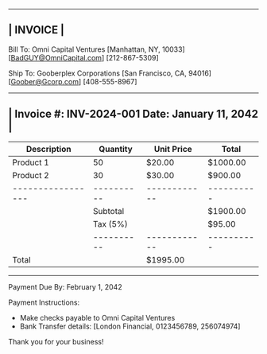 ------------------------------------------------------
|                       INVOICE                      |
------------------------------------------------------

Bill To:
Omni Capital Ventures
[Manhattan, NY, 10033]
[BadGUY@OmniCapital.com]
[212-867-5309]

Ship To:
Gooberplex Corporations
[San Francisco, CA, 94016]
[Goober@Gcorp.com]
[408-555-8967]

------------------------------------------------------
| Invoice #: INV-2024-001    Date: January 11, 2042  |
------------------------------------------------------

| Description     | Quantity | Unit Price | Total    |
|-----------------|----------|------------|----------|
| Product 1       |    50    |  $20.00    | $1000.00 |
| Product 2       |    30    |  $30.00    | $900.00  |
|-----------------|----------|------------|----------|
|                 | Subtotal |            | $1900.00 |
|                 | Tax (5%) |            |   $95.00 |
|                 |----------|------------|----------|
|                 Total      |            | $1995.00 |
------------------------------------------------------

Payment Due By: February 1, 2042

Payment Instructions:
- Make checks payable to Omni Capital Ventures
- Bank Transfer details: 
  [London Financial, 0123456789, 256074974]

Thank you for your business!
